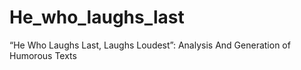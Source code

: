 # He_who_laughs_last
“He Who Laughs Last, Laughs Loudest”: Analysis And Generation of Humorous Texts
